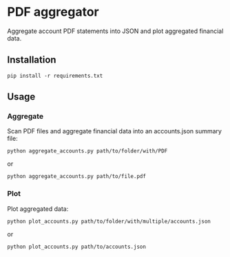 # PDF aggregator

Aggregate account PDF statements into JSON and plot aggregated financial data.

## Installation

```
pip install -r requirements.txt
```

## Usage

### Aggregate
Scan PDF files and aggregate financial data into an accounts.json summary file:

```
python aggregate_accounts.py path/to/folder/with/PDF
```

or

```
python aggregate_accounts.py path/to/file.pdf
```

### Plot
Plot aggregated data:

```
python plot_accounts.py path/to/folder/with/multiple/accounts.json
```

or

```
python plot_accounts.py path/to/accounts.json
```
